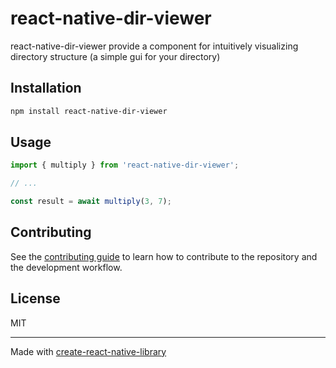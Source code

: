 # react-native-dir-viewer

react-native-dir-viewer provide a component for intuitively visualizing directory structure (a simple gui for your directory)

## Installation

```sh
npm install react-native-dir-viewer
```

## Usage

```js
import { multiply } from 'react-native-dir-viewer';

// ...

const result = await multiply(3, 7);
```

## Contributing

See the [contributing guide](CONTRIBUTING.md) to learn how to contribute to the repository and the development workflow.

## License

MIT

---

Made with [create-react-native-library](https://github.com/callstack/react-native-builder-bob)
